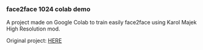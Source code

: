 ### face2face 1024 colab demo

A project made on Google Colab to train easily face2face using Karol Majek High Resolution mod.

Original project: [HERE](https://github.com/karolmajek/face2face-demo)